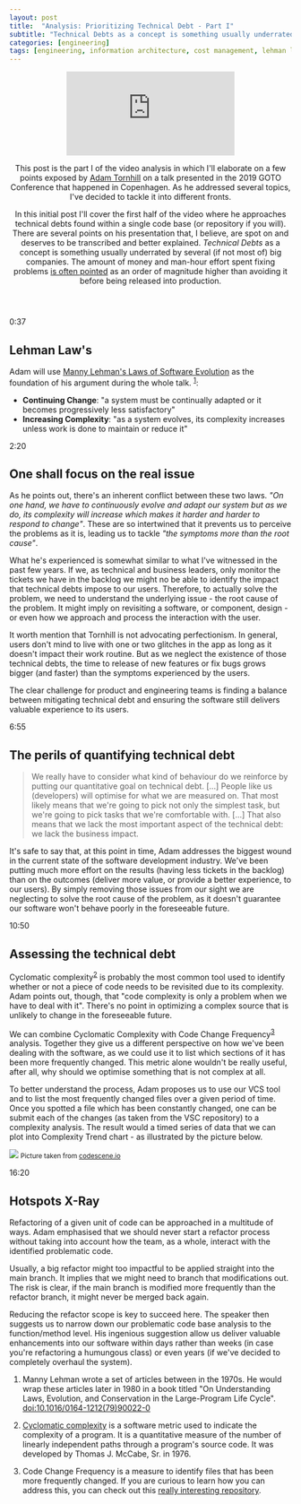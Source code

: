 ```yaml
---
layout: post
title:  "Analysis: Prioritizing Technical Debt - Part I"
subtitle: "Technical Debts as a concept is something usually underrated by several (if not most of) big companies. The amount of money and man-hour effort spent fixing problems is often pointed as an order of magnitude higher than avoiding it before being released into production."
categories: [engineering]
tags: [engineering, information architecture, cost management, lehman law, git, static code analysis]
---
```


<header class="briefing">
<div class="video"><iframe class="video" src="https://www.youtube-nocookie.com/embed/fl4aZ2KXBsQ" frameborder="0" allow="accelerometer; autoplay; encrypted-media; gyroscope; picture-in-picture" allowfullscreen></iframe></div>
<p>
    This post is the part I of the video analysis in which I'll elaborate on a few points exposed by
    <a href="https://empear.com/blog/">Adam Tornhill</a> on a talk presented in the 2019 GOTO Conference
    that happened in Copenhagen. As he addressed several topics, I've decided to tackle it into different fronts.</p>
<p> In this initial post I'll cover the first half of the video where he approaches technical debts found
    within a single code base (or repository if you will). There are several points on his presentation
    that, I believe, are spot on and deserves to be transcribed and better explained. <i>Technical Debts</i>
    as a concept is something usually underrated by several (if not most of) big companies. The amount of
    money and man-hour effort spent fixing problems
    <a href="https://softwareengineering.stackexchange.com/questions/133824/is-it-significantly-costlier-to-fix-a-bug-at-the-end-of-the-project">
    is often pointed</a> as an order of magnitude higher than avoiding it before being released into production.</p>
</header>

<article class="timeline">
    <section>
        <time>0:37</time>
        <h2>Lehman Law's</h2>
        <p>Adam will use <a href="https://en.wikipedia.org/wiki/Lehman%27s_laws_of_software_evolution">Manny Lehman's Laws of Software Evolution</a> as the foundation of his argument during the whole talk. <sup id="fnref:1"><a href="#fn:1" class="footnote">1</a></sup>:</p>
        <ul>
            <li><b>Continuing Change</b>: "a system must be continually adapted or it becomes progressively less satisfactory"</li>
            <li><b>Increasing Complexity</b>: "as a system evolves, its complexity increases unless work is done to maintain or reduce it"</li>
        </ul>
    </section>
    <section>
        <time>2:20</time>
        <h2>One shall focus on the real issue</h2>
        <p>
            As he points out, there's an inherent conflict between these two laws. <i>"On one hand, we have to continuously evolve and adapt
            our system but as we do, its complexity will increase which makes it harder and harder to respond to change"</i>. These are so
            intertwined that it prevents us to perceive the problems as it is, leading us to tackle <i>"the symptoms more than the root cause"</i>.
        </p>
        <p>
            What he's experienced is somewhat similar to what I've witnessed in the past few years. If we, as technical and business leaders,
            only monitor the tickets we have in the backlog we might no be able to identify the impact that technical debts impose to our users.
            Therefore, to actually solve the problem, we need to understand the underlying issue - the root cause of the problem. It might imply
            on revisiting a software, or component, design - or even how we approach and process the interaction with the user.
        </p>
        <p>
            It worth mention that Tornhill is not advocating perfectionism. In general, users don't mind to live with one or two glitches in the app
            as long as it doesn't impact their work routine. But as we neglect the existence of those technical debts, the time to release of new
            features or fix bugs grows bigger (and faster) than the symptoms experienced by the users.      
        </p>
        <p>
            The clear challenge for product and engineering teams is finding a balance between mitigating technical debt and
            ensuring the software still delivers valuable experience to its users.
        </p>
    </section>
    <section>
        <time>6:55</time>
        <h2>The perils of quantifying technical debt</h2>
        <blockquote class="quote">
            <p>We really have to consider what kind of behaviour do we reinforce by putting our quantitative goal 
                on technical debt. [...] People like us (developers) will optimise for what we are measured on. That
                most likely means that we're going to pick not only the simplest task, but we're going to pick tasks
                that we're comfortable with. [...] That also means that we lack the most important aspect of the
                technical debt: we lack the business impact.</p>
        </blockquote>
        <p>It's safe to say that, at this point in time, Adam addresses the biggest wound in the current state of the software
            development industry. We've been putting much more effort on the results (having less tickets in the backlog) than
            on the outcomes (deliver more value, or provide a better experience, to our users). By simply removing those issues
            from our sight we are neglecting to solve the root cause of the problem, as it doesn't guarantee our software won't behave
            poorly in the foreseeable future.</p>
    </section>
    <section>
        <time>10:50</time>
        <h2>Assessing the technical debt</h2>
        <p>Cyclomatic complexity<sup id="fnref:2"><a href="#fn:2" class="footnote">2</a></sup> is probably the most common tool
            used to identify whether or not a piece of code needs to be revisited due to its complexity. Adam points out, though,
            that "code complexity is only a problem when we have to deal with it". There's no point in optimizing a complex source
            that is unlikely to change in the foreseeable future.</p>
        <p>We can combine Cyclomatic Complexity with Code Change Frequency<sup id="fnref:3"><a href="#fn:3" class="footnote">3</a></sup>
            analysis. Together they give us a different perspective on how we've been dealing with the software, as we could use it
            to list which sections of it has been more frequently changed. This metric alone wouldn't be really useful, after all,
            why should we optimise something that is not complex at all.</p>
        <p>To better understand the process, Adam proposes us to use our VCS tool and to list the most frequently changed files over
            a given period of time. Once you spotted a file which has been constantly changed, one can be submit each of the changes
            (as taken from the VSC repository) to a complexity analysis. The result would a timed series of data that we can plot into Complexity Trend
            chart - as illustrated by the picture below.</p>
        <p class="image">
            <img src="https://codescene.io/docs/_images/ComplexityTrendSingleSample.png">
            <small>Picture taken from <a href="https://codescene.io/docs/guides/technical/complexity-trends.html">codescene.io</a></small>
        </p>
    </section>
    <section>
        <time>16:20</time>
        <h2>Hotspots X-Ray</h2>
        <p>Refactoring of a given unit of code can be approached in a multitude of ways. Adam emphasised that we should never start
            a refactor process without taking into account how the team, as a whole, interact with the identified problematic code.</p>
        <p>Usually, a big refactor might too impactful to be applied straight into the main branch. It implies that we might need to
            branch that modifications out. The risk is clear, if the main branch is modified more frequently than the refactor branch,
            it might never be merged back again.</p>
        <p>Reducing the refactor scope is key to succeed here. The speaker then suggests us to narrow down our problematic code base
            analysis to the function/method level. His ingenious suggestion allow us deliver valuable enhancements into our software
            within days rather than weeks (in case you're refactoring a humungous class) or even years (if we've decided to completely
            overhaul the system).</p>
    </section>
</article>

<div class="footnotes">
  <ol>
    <li id="fn:1">
        <p>Manny Lehman wrote a set of articles between in the 1970s. He would wrap these articles later in 1980 in a book titled "On Understanding Laws, Evolution, and Conservation in the Large-Program Life Cycle". <a href="https://doi.org/10.1016%2F0164-1212%2879%2990022-0">doi:10.1016/0164-1212(79)90022-0</a></p>
    </li>
    <li id="fn:2">
        <p><a href="https://en.wikipedia.org/wiki/Cyclomatic_complexity">Cyclomatic complexity</a> is a software metric used to indicate the complexity of a program. It is a quantitative measure of the number of linearly independent paths through a program's source code. It was developed by Thomas J. McCabe, Sr. in 1976.</p>
    </li>
    <li id="fn:3">
        <p>Code Change Frequency is a measure to identify files that has been more frequently changed. If you are curious
            to learn how you can address this, you can check out this <a href="https://github.com/bcarlso/defect-density-heatmap">
            really interesting repository</a>.</p>
    </li>
    
  </ol>
</div>